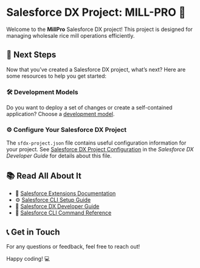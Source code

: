 # Salesforce DX Project: MILL-PRO 🌾

Welcome to the **MillPro** Salesforce DX project! This project is designed for managing wholesale rice mill operations efficiently.

## 🚀 Next Steps

Now that you’ve created a Salesforce DX project, what’s next? Here are some resources to help you get started:

### 🛠️ Development Models

Do you want to deploy a set of changes or create a self-contained application? Choose a [development model](https://developer.salesforce.com/tools/vscode/en/user-guide/development-models).

### ⚙️ Configure Your Salesforce DX Project

The `sfdx-project.json` file contains useful configuration information for your project. See [Salesforce DX Project Configuration](https://developer.salesforce.com/docs/atlas.en-us.sfdx_dev.meta/sfdx_dev/sfdx_dev_ws_config.htm) in the _Salesforce DX Developer Guide_ for details about this file.

## 📚 Read All About It

- 📖 [Salesforce Extensions Documentation](https://developer.salesforce.com/tools/vscode/)
- ⚙️ [Salesforce CLI Setup Guide](https://developer.salesforce.com/docs/atlas.en-us/sfdx_setup.meta/sfdx_setup/sfdx_setup_intro.htm)
- 📘 [Salesforce DX Developer Guide](https://developer.salesforce.com/docs/atlas.en-us/sfdx_dev.meta/sfdx_dev/sfdx_dev_intro.htm)
- 📜 [Salesforce CLI Command Reference](https://developer.salesforce.com/docs/atlas.en-us/sfdx_cli_reference.meta/sfdx_cli_reference/cli_reference.htm)

## 📞 Get in Touch

For any questions or feedback, feel free to reach out!

Happy coding! 💻
